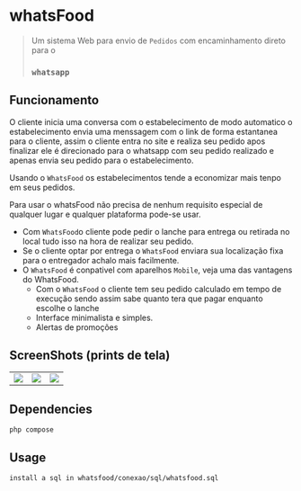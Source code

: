 # whatsFood

> Um sistema Web para envio de `Pedidos` com encaminhamento direto para o  <h3>`whatsapp`</h3> 

## Funcionamento

O cliente inicia uma conversa com o estabelecimento de modo automatico o estabelecimento envia uma menssagem com o link de forma estantanea para o cliente, assim o cliente entra no site e realiza seu pedido apos finalizar ele é direcionado para o whatsapp com seu pedido realizado e apenas envia seu pedido para o estabelecimento.

Usando o `WhatsFood` os estabelecimentos tende a economizar mais tenpo em seus pedidos.

Para usar o whatsFood não precisa de nenhum requisito especial de qualquer lugar e qualquer plataforma pode-se usar.

- Com  `WhatsFood`o cliente pode pedir o lanche para entrega ou retirada no local tudo isso na hora de realizar seu pedido.
- Se o cliente optar por entrega o `WhatsFood` enviara sua localização fixa para o entregador achalo mais facilmente.
- O `WhatsFood` é conpativel com aparelhos `Mobile`, veja uma das vantagens do WhatsFood.
    - Com o `WhatsFood` o cliente tem seu pedido calculado em tempo de execução sendo assim sabe quanto tera que pagar enquanto escolhe         o lanche
    - Interface minimalista e simples.
    - Alertas de promoções
    
## ScreenShots (prints de tela)

<table>
  <tr>
    <td>
      <img src="demo/screenshot1_framed.jpg">
    </td>
    <td>
      <img src="demo/screenshot2_framed.jpg">
    </td>
    <td>
      <img src="demo/screenshot3_framed.jpg">
    </td>
  </tr>
</table>


## Dependencies

```
php compose
```

## Usage

```
install a sql in whatsfood/conexao/sql/whatsfood.sql
```

